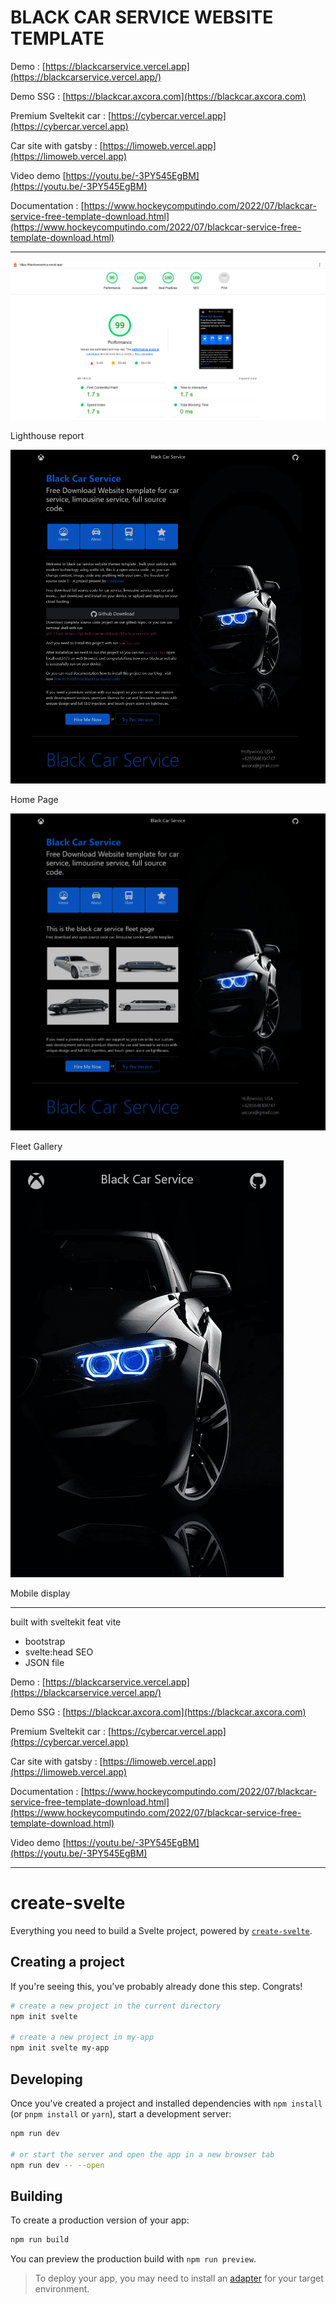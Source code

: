 # BLACK CAR SERVICE WEBSITE TEMPLATE

Demo : [https://blackcarservice.vercel.app](https://blackcarservice.vercel.app/)

Demo SSG : [https://blackcar.axcora.com](https://blackcar.axcora.com)

Premium Sveltekit car : [https://cybercar.vercel.app](https://cybercar.vercel.app)

Car site with gatsby : [https://limoweb.vercel.app](https://limoweb.vercel.app)

Video demo [https://youtu.be/-3PY545EgBM](https://youtu.be/-3PY545EgBM)

Documentation : [https://www.hockeycomputindo.com/2022/07/blackcar-service-free-template-download.html](https://www.hockeycomputindo.com/2022/07/blackcar-service-free-template-download.html)

---------------------------------------------

![blackcar lighthouse](lighthouse.png)

Lighthouse report

![blackcarservice](sc3.png)

Home Page

![blackcarservice](sc1.png)

Fleet Gallery

![blackcarservice](sc2.png)

Mobile display


------------------------------


built with sveltekit feat vite
+ bootstrap
+ svelte:head SEO
+ JSON file

Demo : [https://blackcarservice.vercel.app](https://blackcarservice.vercel.app/)

Demo SSG : [https://blackcar.axcora.com](https://blackcar.axcora.com)

Premium Sveltekit car : [https://cybercar.vercel.app](https://cybercar.vercel.app)

Car site with gatsby : [https://limoweb.vercel.app](https://limoweb.vercel.app)


Documentation : [https://www.hockeycomputindo.com/2022/07/blackcar-service-free-template-download.html](https://www.hockeycomputindo.com/2022/07/blackcar-service-free-template-download.html)


Video demo [https://youtu.be/-3PY545EgBM](https://youtu.be/-3PY545EgBM)


--------------------------------


# create-svelte

Everything you need to build a Svelte project, powered by [`create-svelte`](https://github.com/sveltejs/kit/tree/master/packages/create-svelte).

## Creating a project

If you're seeing this, you've probably already done this step. Congrats!

```bash
# create a new project in the current directory
npm init svelte

# create a new project in my-app
npm init svelte my-app
```

## Developing

Once you've created a project and installed dependencies with `npm install` (or `pnpm install` or `yarn`), start a development server:

```bash
npm run dev

# or start the server and open the app in a new browser tab
npm run dev -- --open
```

## Building

To create a production version of your app:

```bash
npm run build
```

You can preview the production build with `npm run preview`.

> To deploy your app, you may need to install an [adapter](https://kit.svelte.dev/docs/adapters) for your target environment.
